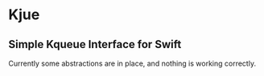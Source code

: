 # Kjue

## Simple Kqueue Interface for Swift

Currently some abstractions are in place, and nothing is working correctly.
